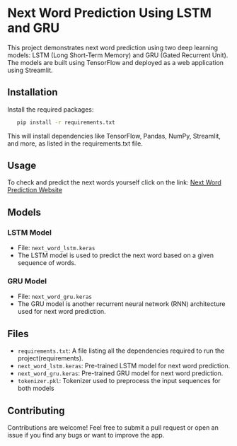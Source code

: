 # Next Word Prediction Using LSTM and GRU
This project demonstrates next word prediction using two deep learning models: LSTM (Long Short-Term Memory) and GRU (Gated Recurrent Unit). The models are built using TensorFlow and deployed as a web application using Streamlit.

## Installation
Install the required packages:
  ```bash
     pip install -r requirements.txt
  ```
This will install dependencies like TensorFlow, Pandas, NumPy, Streamlit, and more, as listed in the requirements.txt file.

## Usage
To check and predict the next words yourself click on the link: [Next Word Prediction Website](https://next-word-prediction-lx2a7q72vfy226ack4d5uf.streamlit.app/)

## Models

### LSTM Model
- File: `next_word_lstm.keras`
- The LSTM model is used to predict the next word based on a given sequence of words.
### GRU Model
- File: `next_word_gru.keras`
- The GRU model is another recurrent neural network (RNN) architecture used for next word prediction.

## Files
* `requirements.txt`: A file listing all the dependencies required to run the project​(requirements).
* `next_word_lstm.keras`: Pre-trained LSTM model for next word prediction.
* `next_word_gru.keras`: Pre-trained GRU model for next word prediction.
* `tokenizer.pkl`: Tokenizer used to preprocess the input sequences for both models

## Contributing
Contributions are welcome! Feel free to submit a pull request or open an issue if you find any bugs or want to improve the app.
